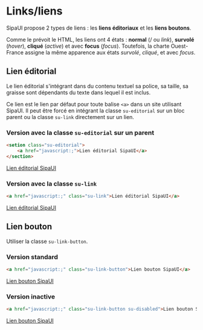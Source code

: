 # Links/liens

SipaUI propose 2 types de liens&nbsp;: les **liens éditoriaux** et les **liens boutons**.

Comme le prévoit le HTML, les liens ont 4 états&nbsp;: **normal** (/ ou *link*), **survolé** (*hover*), **cliqué** (*active*) et avec **focus** (*focus*). Toutefois, la charte Ouest-France assigne la même apparence aux états *survolé*, *cliqué*, et avec *focus*.

<!-- STORY -->

## Lien éditorial

Le lien éditorial s'intégrant dans du contenu textuel sa police, sa taille, sa graisse sont dépendants du texte dans lequel il est inclus.

Ce lien est le lien par défaut pour toute balise `<a>` dans un site utilisant SipaUI. Il peut être forcé en intégrant la classe `su-editorial` sur un bloc parent ou la classe `su-link` directement sur un lien.

### Version avec la classe `su-editorial` sur un parent
```html
<setion class="su-editorial">
	<a href="javascript:;">Lien éditorial SipaUI</a>
</section>
```
<section class="su-editorial">
	<a href="javascript:;">Lien éditorial SipaUI</a>
</section>

### Version avec la classe `su-link`
```html
<a href="javascript:;" class="su-link">Lien éditorial SipaUI</a>
```
<a href="javascript:;" class="su-link">Lien éditorial SipaUI</a>


## Lien bouton

Utiliser la classe `su-link-button`.

### Version standard
```html
<a href="javascript:;" class="su-link-button">Lien bouton SipaUI</a>
```
<a href="javascript:;" class="su-link-button">Lien bouton SipaUI</a>

### Version inactive
```html
<a href="javascript:;" class="su-link-button su-disabled">Lien bouton SipaUI</a>
```
<a href="javascript:;" class="su-link-button su-disabled">Lien bouton SipaUI</a>


